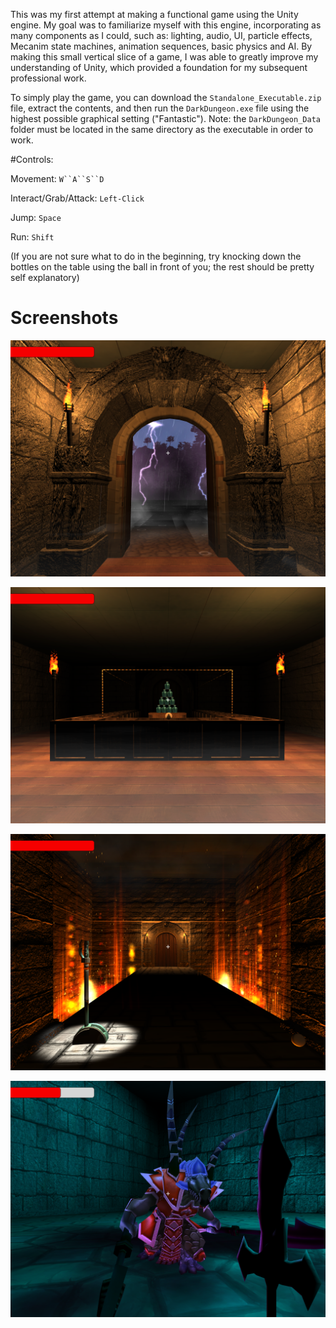 This was my first attempt at making a functional game using the Unity engine.  My goal was to familiarize myself with this engine, incorporating as many components as I could, such as: lighting, audio, UI, particle effects, Mecanim state machines, animation sequences, basic physics and AI.  By making this small vertical slice of a game, I was able to greatly improve my understanding of Unity, which provided a foundation for my subsequent professional work.

To simply play the game, you can download the `Standalone_Executable.zip` file, extract the contents, and then run the `DarkDungeon.exe` file using the highest possible graphical setting ("Fantastic").  Note: the `DarkDungeon_Data` folder must be located in the same directory as the executable in order to work.

#Controls:

Movement: `W``A``S``D`

Interact/Grab/Attack: `Left-Click`

Jump: `Space`

Run: `Shift`

(If you are not sure what to do in the beginning, try knocking down the bottles on the table using the ball in front of you; the rest should be pretty self explanatory)

# Screenshots

![1](/Screenshots/1.png)

![2](/Screenshots/2.png)

![3](/Screenshots/3.png)

![4](/Screenshots/4.png)
